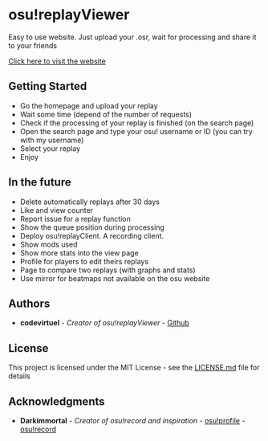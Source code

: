 # osu!replayViewer
Easy to use website. Just upload your .osr, wait for processing and share it to your friends

[Click here to visit the website](https://osureplayviewer.xyz/)

## Getting Started

* Go the homepage and upload your replay
* Wait some time (depend of the number of requests)
* Check if the processing of your replay is finished (on the search page)
* Open the search page and type your osu! username or ID (you can try with my username)
* Select your replay
* Enjoy 

## In the future
* Delete automatically replays after 30 days
* Like and view counter
* Report issue for a replay function
* Show the queue position during processing
* Deploy osu!replayClient. A recording client.
* Show mods used
* Show more stats into the view page
* Profile for players to edit theirs replays
* Page to compare two replays (with graphs and stats)
* Use mirror for beatmaps not available on the osu website


## Authors

* **codevirtuel** - *Creator of osu!replayViewer* - [Github](https://github.com/codevirtuel)

## License

This project is licensed under the MIT License - see the [LICENSE.md](LICENSE.md) file for details

## Acknowledgments

* **Darkimmortal** - *Creator of osu!record and inspiration* - [osu!profile](https://osu.ppy.sh/u/10886) - [osu!record](https://osurecord.weeaboo.com)
